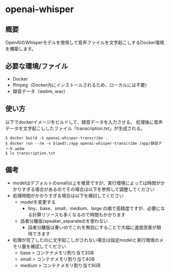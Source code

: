 # openai-whisper
## 概要
OpenAIのWhisperモデルを使用して音声ファイルを文字起こしするDocker環境を構築します。

## 必要な環境/ファイル
- Docker
- ffmpeg（Docker内にインストールされるため、ローカルには不要）
- 録音データ（webm, wav）

## 使い方
以下でdockerイメージをビルドして、録音データを入力させる。
処理後に音声データを文字起こししたファイル「transcription.txt」が生成される。

```
$ docker build -t openai-whisper-transcribe .
$ docker run --rm -v $(pwd):/app openai-whisper-transcribe /app/録音データ.webm
$ ls transcription.txt
```

## 備考
- modelはデフォルトのsmall以上を推奨ですが、実行環境によっては時間がかかりすぎる場合があるのでその場合は以下を参照して調整してください
- 処理時間がかかりすぎる場合は以下を検討してください
    - modelを変更する
        - tiny、base、small、medium、large の順で高精度ですが、必要になる計算リソースも多くなるので時間もかかります
    - 話者分離版(speaker_separated)を使わない
        - 話者分離版は重いのでこれを無効にすることで大幅に速度改善が期待できます
- 処理が完了したのに文字起こしがされない場合は指定modelと実行環境のメモリ量を確認してください
    - base > コンテナメモリ割り当て2GB
    - small > コンテナメモリ割り当て4GB
    - medium > コンテナメモリ割り当て6GB
